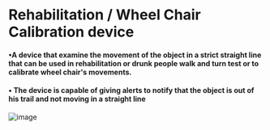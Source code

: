 # Rehabilitation / Wheel Chair Calibration device
#### •A device that examine the movement of the object in a strict straight line that can be used in rehabilitation or drunk people walk and turn test or to calibrate wheel chair's movements.

#### • The device is capable of giving alerts to notify that the object is out of his trail and not moving in a straight line


![image](https://github.com/ossama971/Wheel-Chair-Calibration-device/assets/40814982/d592d7a7-68f7-4225-ba9c-37b3c2682811)

